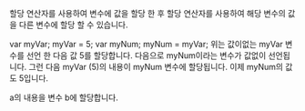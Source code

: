 할당 연산자를 사용하여 변수에 값을 할당 한 후 할당 연산자를 사용하여 해당 변수의 값을 다른 변수에 할당 할 수 있습니다.

var myVar;
myVar = 5;
var myNum;
myNum = myVar;
위는 값이없는 myVar 변수를 선언 한 다음 값 5를 할당합니다. 다음으로 myNum이라는 변수가 값없이 선언됩니다. 그런 다음 myVar (5)의 내용이 myNum 변수에 할당됩니다. 이제 myNum의 값도 5입니다.

a의 내용을 변수 b에 할당합니다.